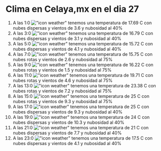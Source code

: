 # Clima en Celaya,mx en el dia 27

1. A las 1:0 !["icon weather"](http://openweathermap.org/img/w/03n.png) tenemos una temperatura de 17.69 C con nubes dispersas y  vientos de 3.6 y nubosidad al 40%
1. A las 3:0 !["icon weather"](http://openweathermap.org/img/w/03n.png) tenemos una temperatura de 16.79 C con nubes dispersas y  vientos de 3.1 y nubosidad al 40%
1. A las 5:0 !["icon weather"](http://openweathermap.org/img/w/03n.png) tenemos una temperatura de 15.72 C con nubes dispersas y  vientos de 4.1 y nubosidad al 40%
1. A las 7:0 !["icon weather"](http://openweathermap.org/img/w/04n.png) tenemos una temperatura de 15.75 C con nubes rotas y  vientos de 2.6 y nubosidad al 75%
1. A las 9:0 !["icon weather"](http://openweathermap.org/img/w/04d.png) tenemos una temperatura de 16.22 C con nubes rotas y  vientos de 1.5 y nubosidad al 75%
1. A las 11:0 !["icon weather"](http://openweathermap.org/img/w/04d.png) tenemos una temperatura de 19.71 C con nubes rotas y  vientos de 4.6 y nubosidad al 75%
1. A las 13:0 !["icon weather"](http://openweathermap.org/img/w/04d.png) tenemos una temperatura de 23.38 C con nubes rotas y  vientos de 7.2 y nubosidad al 75%
1. A las 15:0 !["icon weather"](http://openweathermap.org/img/w/04d.png) tenemos una temperatura de 25 C con nubes rotas y  vientos de 9.3 y nubosidad al 75%
1. A las 17:0 !["icon weather"](http://openweathermap.org/img/w/03d.png) tenemos una temperatura de 25 C con nubes dispersas y  vientos de 9.3 y nubosidad al 40%
1. A las 19:0 !["icon weather"](http://openweathermap.org/img/w/03n.png) tenemos una temperatura de 24 C con nubes dispersas y  vientos de 10.3 y nubosidad al 40%
1. A las 21:0 !["icon weather"](http://openweathermap.org/img/w/03n.png) tenemos una temperatura de 21 C con nubes dispersas y  vientos de 7.7 y nubosidad al 40%
1. A las 23:0 !["icon weather"](http://openweathermap.org/img/w/03n.png) tenemos una temperatura de 17.5 C con nubes dispersas y  vientos de 4.1 y nubosidad al 40%
